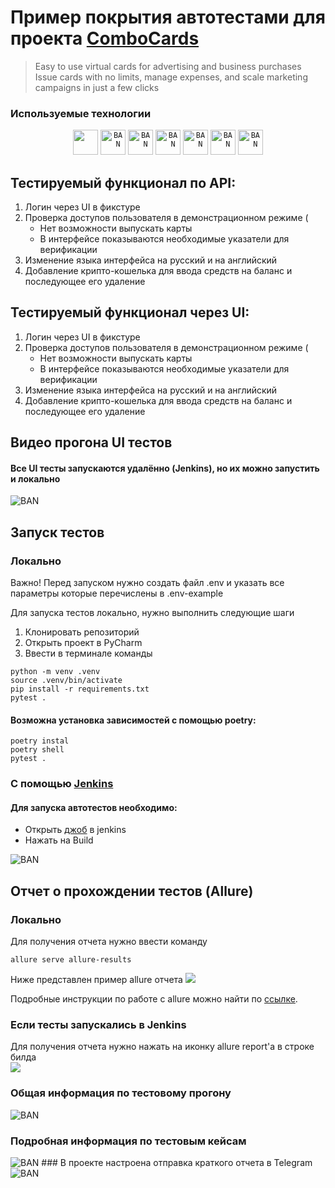 # Пример покрытия автотестами для проекта [ComboCards](https://combo.cards/)
>Easy to use virtual cards for advertising and business purchases
Issue cards with no limits, manage expenses, and scale marketing campaigns in just a few clicks


###  Используемые технологии
<p align="center">
  <code><img src="images/icons/python.svg" width="40" height="40"  alt="" title="Python"></code>
 <code><img src="images/icons/pytest.svg" width="40" height="40"  alt="BAN" title="PyTest"></code> 
<code><img src="images/icons/requests.png" width="40" height="40"  alt="BAN" title="PyTest"></code>
  <code><img src="images/icons/jenkins.svg" width="40" height="40"  alt="BAN" title="Selene"></code>
  <code><img src="images/icons/github.png" width="40" height="40"  alt="BAN" title="PyCharm"></code>
  <code><img src="images/icons/allure.png" width="40" height="40"  alt="BAN" title="Allure Report"></code>
  <code><img src="images/icons/telegram.png" width="40" height="40"  alt="BAN" title="Telegram Bot"></code>
</p>

## Тестируемый функционал по API:
1. Логин через UI в фикстуре
2. Проверка доступов пользователя в демонстрационном режиме (
   * Нет возможности выпускать карты
   * В интерфейсе показываются необходимые указатели для верификации
3. Изменение языка интерфейса на русский и на английский
4. Добавление крипто-кошелька для ввода средств на баланс и последующее его удаление

## Тестируемый функционал через UI:
1. Логин через UI в фикстуре
2. Проверка доступов пользователя в демонстрационном режиме (
   * Нет возможности выпускать карты
   * В интерфейсе показываются необходимые указатели для верификации
3. Изменение языка интерфейса на русский и на английский
4. Добавление крипто-кошелька для ввода средств на баланс и последующее его удаление

## Видео прогона UI тестов
#### Все UI тесты запускаются удалённо (Jenkins), но их можно запустить и локально
<img src="images/test_video.gif"  alt="BAN">

## Запуск тестов

### Локально
Важно! Перед запуском нужно создать файл .env и указать все параметры которые перечислены в .env-example 

Для запуска тестов локально, нужно выполнить следующие шаги
1. Клонировать репозиторий
2. Открыть проект в PyCharm
3. Ввести в терминале команды
``` 
python -m venv .venv
source .venv/bin/activate
pip install -r requirements.txt
pytest .
```
#### Возможна установка зависимостей с помощью poetry:
```
poetry instal
poetry shell
pytest .
```

### С помощью [Jenkins](https://jenkins.autotests.cloud/job/007_babur_diplom)
#### Для запуска автотестов необходимо:
 - Открыть [джоб](https://jenkins.autotests.cloud/job/007_babur_diplom) в jenkins
 - Нажать на Build

<img src="images/jenkins_1.png" alt="BAN">

## Отчет о прохождении тестов (Allure)
### Локально
Для получения отчета нужно ввести команду 
```
allure serve allure-results
``` 
Ниже представлен пример allure отчета 
<img src="images/allure_dashboard.png">

Подробные инструкции по работе с allure можно найти по [ссылке](https://allurereport.org/docs/).
### Если тесты запускались в Jenkins

Для получения отчета нужно нажать на иконку allure report'а в строке билда  
<img src="images/jenkins_2.png">
### Общая информация по тестовому прогону
<img src="images/allure_dashboard.png" alt="BAN">

### Подробная информация по тестовым кейсам
<img src="images/api_allure.png" alt="BAN">
### В проекте настроена отправка краткого отчета в Telegram
<img src="images/tg.png" alt="BAN">

